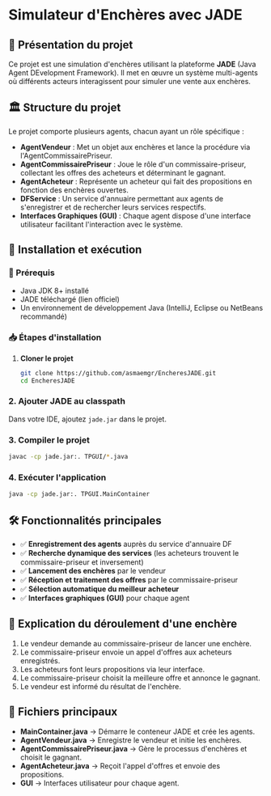 # Simulateur d'Enchères avec JADE

## 📌 Présentation du projet

Ce projet est une simulation d'enchères utilisant la plateforme **JADE** (Java Agent DEvelopment Framework). Il met en œuvre un système multi-agents où différents acteurs interagissent pour simuler une vente aux enchères.

## 🏛 Structure du projet

Le projet comporte plusieurs agents, chacun ayant un rôle spécifique :

- **AgentVendeur** : Met un objet aux enchères et lance la procédure via l'AgentCommissairePriseur.
- **AgentCommissairePriseur** : Joue le rôle d'un commissaire-priseur, collectant les offres des acheteurs et déterminant le gagnant.
- **AgentAcheteur** : Représente un acheteur qui fait des propositions en fonction des enchères ouvertes.
- **DFService** : Un service d'annuaire permettant aux agents de s'enregistrer et de rechercher leurs services respectifs.
- **Interfaces Graphiques (GUI)** : Chaque agent dispose d'une interface utilisateur facilitant l'interaction avec le système.

## 🚀 Installation et exécution

### 📌 Prérequis

- Java JDK 8+ installé
- JADE téléchargé (lien officiel)
- Un environnement de développement Java (IntelliJ, Eclipse ou NetBeans recommandé)

### 📥 Étapes d'installation

1. **Cloner le projet**
   ```bash
   git clone https://github.com/asmaemgr/EncheresJADE.git
   cd EncheresJADE
   ```

### 2. Ajouter JADE au classpath

Dans votre IDE, ajoutez `jade.jar` dans le projet.

### 3. Compiler le projet

```bash
javac -cp jade.jar:. TPGUI/*.java
```

### 4. Exécuter l'application

```bash
java -cp jade.jar:. TPGUI.MainContainer
```

## 🛠 Fonctionnalités principales

- ✅ **Enregistrement des agents** auprès du service d'annuaire DF
- ✅ **Recherche dynamique des services** (les acheteurs trouvent le commissaire-priseur et inversement)
- ✅ **Lancement des enchères** par le vendeur
- ✅ **Réception et traitement des offres** par le commissaire-priseur
- ✅ **Sélection automatique du meilleur acheteur**
- ✅ **Interfaces graphiques (GUI)** pour chaque agent

## 📜 Explication du déroulement d'une enchère

1. Le vendeur demande au commissaire-priseur de lancer une enchère.
2. Le commissaire-priseur envoie un appel d'offres aux acheteurs enregistrés.
3. Les acheteurs font leurs propositions via leur interface.
4. Le commissaire-priseur choisit la meilleure offre et annonce le gagnant.
5. Le vendeur est informé du résultat de l'enchère.

## 📄 Fichiers principaux

- **MainContainer.java** → Démarre le conteneur JADE et crée les agents.
- **AgentVendeur.java** → Enregistre le vendeur et initie les enchères.
- **AgentCommissairePriseur.java** → Gère le processus d'enchères et choisit le gagnant.
- **AgentAcheteur.java** → Reçoit l'appel d'offres et envoie des propositions.
- **GUI** → Interfaces utilisateur pour chaque agent.
